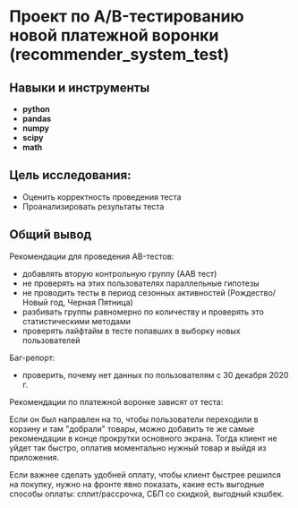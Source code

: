 # Проект по А/B-тестированию новой платежной воронки (recommender_system_test)
## Навыки и инструменты

- **python**
- **pandas**
- **numpy**
- **scipy**
- **math**
  
## Цель исследования:

- Оценить корректность проведения теста
- Проанализировать результаты теста
  
## Общий вывод

Рекомендации для проведения АB-тестов:

- добавлять вторую контрольную группу (ААВ тест)  
- не проверять на этих пользователях параллельные гипотезы  
- не проводить тесты в период сезонных активностей (Рождество/Новый год, Черная Пятница)  
- разбивать группы равномерно по количеству и проверять это статистическими методами    
- проверять лайфтайм в тесте попавших в выборку новых пользователей  

Баг-репорт:  
- проверить, почему нет данных по пользователям с 30 декабря 2020 г.  

Рекомендации по платежной воронке зависят от теста:  

   Если он был направлен на то, чтобы пользователи переходили в корзину и там "добрали" товары, можно добавить те же самые рекомендации в конце прокрутки основного экрана. Тогда клиент не уйдет так быстро, оплатив моментально нужный товар и выйдя из приложения.  
   
   Если важнее сделать удобней оплату, чтобы клиент быстрее решился на покупку, нужно на фронте явно показать, какие есть выгодные способы оплаты: сплит/рассрочка, СБП со скидкой, выгодный кэшбек.
